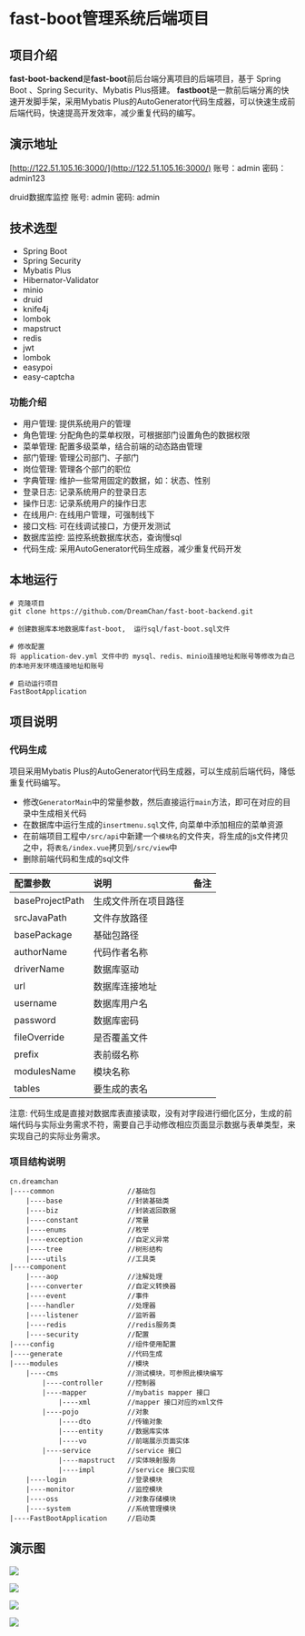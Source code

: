 # fast-boot管理系统后端项目

## 项目介绍
**fast-boot-backend**是**fast-boot**前后台端分离项目的后端项目，基于 Spring Boot 、Spring Security、Mybatis Plus搭建。
**fastboot**是一款前后端分离的快速开发脚手架，采用Mybatis Plus的AutoGenerator代码生成器，可以快速生成前后端代码，快速提高开发效率，减少重复代码的编写。

## 演示地址
[http://122.51.105.16:3000/](http://122.51.105.16:3000/)
账号：admin
密码：admin123

druid数据库监控
账号: admin
密码: admin

## 技术选型
- Spring Boot
- Spring Security
- Mybatis Plus
- Hibernator-Validator
- minio
- druid
- knife4j
- lombok
- mapstruct
- redis
- jwt
- lombok
- easypoi
- easy-captcha

### 功能介绍
- 用户管理: 提供系统用户的管理
- 角色管理: 分配角色的菜单权限，可根据部门设置角色的数据权限
- 菜单管理: 配置多级菜单，结合前端的动态路由管理
- 部门管理: 管理公司部门、子部门
- 岗位管理: 管理各个部门的职位
- 字典管理: 维护一些常用固定的数据，如：状态、性别
- 登录日志: 记录系统用户的登录日志
- 操作日志: 记录系统用户的操作日志
- 在线用户: 在线用户管理，可强制线下
- 接口文档: 可在线调试接口，方便开发测试
- 数据库监控: 监控系统数据库状态，查询慢sql
- 代码生成: 采用AutoGenerator代码生成器，减少重复代码开发

## 本地运行
```
# 克隆项目
git clone https://github.com/DreamChan/fast-boot-backend.git

# 创建数据库本地数据库fast-boot,  运行sql/fast-boot.sql文件

# 修改配置
将 application-dev.yml 文件中的 mysql、redis、minio连接地址和账号等修改为自己的本地开发环境连接地址和账号

# 启动运行项目
FastBootApplication
```


## 项目说明
### 代码生成
项目采用Mybatis Plus的AutoGenerator代码生成器，可以生成前后端代码，降低重复代码编写。
- 修改`GeneratorMain`中的常量参数，然后直接运行`main`方法，即可在对应的目录中生成相关代码
- 在数据库中运行生成的`insertmenu.sql`文件, 向菜单中添加相应的菜单资源
- 在前端项目工程中`/src/api`中新建一个`模块名`的文件夹，将生成的js文件拷贝之中，将`表名/index.vue`拷贝到`/src/view`中
- 删除前端代码和生成的sql文件


| 配置参数   | 说明 | 备注 |
| :- | :- | :-  |
| baseProjectPath       | 生成文件所在项目路径     |     |
| srcJavaPath           | 文件存放路径     |     |
| basePackage           | 基础包路径     |     |
| authorName            | 代码作者名称    |     |
| driverName            | 数据库驱动     |     |
| url                   | 数据库连接地址     |     |
| username              | 数据库用户名     |     |
| password              | 数据库密码     |     |
| fileOverride          | 是否覆盖文件     |     |
| prefix                | 表前缀名称     |     |
| modulesName           | 模块名称     |     |
| tables                | 要生成的表名     |     |

注意: 代码生成是直接对数据库表直接读取，没有对字段进行细化区分，生成的前端代码与实际业务需求不符，需要自己手动修改相应页面显示数据与表单类型，来实现自己的实际业务需求。

### 项目结构说明
```
cn.dreamchan
|----common                  //基础包
    |----base                //封装基础类
    |----biz                 //封装返回数据
    |----constant            //常量
    |----enums               //枚举
    |----exception           //自定义异常
    |----tree                //树形结构
    |----utils               //工具类
|----component
    |----aop                 //注解处理
    |----converter           //自定义转换器
    |----event               //事件
    |----handler             //处理器
    |----listener            //监听器
    |----redis               //redis服务类
    |----security            //配置
|----config                  //组件使用配置
|----generate                //代码生成
|----modules                 //模块
    |----cms                 //测试模块，可参照此模块编写
        |----controller      //控制器
        |----mapper          //mybatis mapper 接口
            |----xml         //mapper 接口对应的xml文件
        |----pojo            //对象
            |----dto         //传输对象
            |----entity      //数据库实体
            |----vo          //前端展示页面实体
        |----service         //service 接口
            |----mapstruct   //实体映射服务
            |----impl        //service 接口实现
    |----login               //登录模块
    |----monitor             //监控模块
    |----oss                 //对象存储模块
    |----system              //系统管理模块
|----FastBootApplication     //启动类
```


## 演示图

![](https://p.pstatp.com/origin/13817000014479c2ff9be)

![](https://p.pstatp.com/origin/ff9300027d9db4a80d06)

![](https://p.pstatp.com/origin/fe7100020dd2b11e2914)

![](https://p.pstatp.com/origin/ff3b000226e6636c3ec3)


